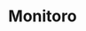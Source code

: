 ---
facebook: https://facebook.com/TheMonitoro
linkedin: https://linkedin.com/company/monitoro
logohandle: monitoroco
pinterest: https://pinterest.com/themonitoro
sort: monitoro
title: Monitoro
twitter: https://x.com/themonitoro
website: https://monitoro.co/
youtube: https://youtube.com/@monitoro
---